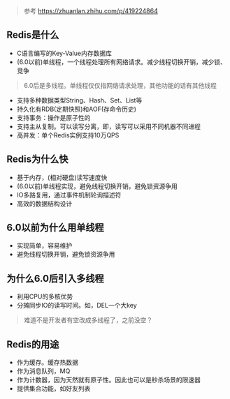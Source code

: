 > 参考 https://zhuanlan.zhihu.com/p/419224864
## Redis是什么
+ C语言编写的Key-Value内存数据库
+ (6.0以前)单线程，一个线程处理所有网络请求。减少线程切换开销，减少锁、竞争
> 6.0后是多线程。单线程仅仅指网络请求处理，其他功能的话有其他线程
+ 支持多种数据类型String、Hash、Set、List等
+ 持久化有RDB(定期快照)和AOF(存命令历史)
+ 支持事务：操作是原子性的
+ 支持主从复制。可以读写分离，即，读写可以采用不同机器不同进程
+ 高并发：单个Redis实例支持10万QPS

## Redis为什么快
+ 基于内存，(相对硬盘)读写速度快
+ (6.0以前)单线程实现，避免线程切换开销，避免锁资源争用
+ IO多路复用，通过事件机制轮询描述符
+ 高效的数据结构设计

## 6.0以前为什么用单线程
+ 实现简单，容易维护
+ 避免线程切换开销，避免锁资源争用

## 为什么6.0后引入多线程
+ 利用CPU的多核优势
+ 分摊同步IO的读写时间。如，DEL一个大key
> 难道不是开发者有空改成多线程了，之前没空？

## Redis的用途
+ 作为缓存。缓存热数据
+ 作为消息队列，MQ
+ 作为计数器，因为天然就有原子性。因此也可以是秒杀场景的限速器
+ 提供集合功能，如好友列表





